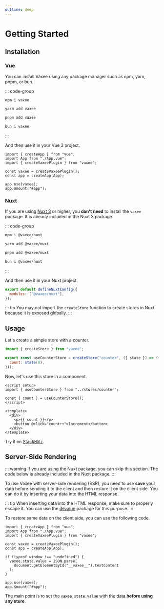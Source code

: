 ```yaml
---
outline: deep
---
```


# Getting Started

## Installation

### Vue

You can install Vaxee using any package manager such as npm, yarn, pnpm, or bun.

::: code-group

```bash [npm]
npm i vaxee
```

```bash [yarn]
yarn add vaxee
```

```bash [pnpm]
pnpm add vaxee
```

```bash [bun]
bun i vaxee
```

:::

And then use it in your Vue 3 project.

```js{3,5,8}
import { createApp } from "vue";
import App from "./App.vue";
import { createVaxeePlugin } from "vaxee";

const vaxee = createVaxeePlugin();
const app = createApp(App);

app.use(vaxee);
app.$mount("#app");
```

### Nuxt

If you are using [Nuxt 3](https://nuxt.com/) or higher, you **don't need** to install the `vaxee` package. It is already included in the Nuxt 3 package.

::: code-group

```bash [npm]
npm i @vaxee/nuxt
```

```bash [yarn]
yarn add @vaxee/nuxt
```

```bash [pnpm]
pnpm add @vaxee/nuxt
```

```bash [bun]
bun i @vaxee/nuxt
```

:::

And then use it in your Nuxt project.

```js
export default defineNuxtConfig({
  modules: ["@vaxee/nuxt"],
});
```

::: tip
You may not import the `createStore` function to create stores in Nuxt because it is exposed globally.
:::

## Usage

Let's create a simple store with a counter.

```js
import { createStore } from "vaxee";

export const useCounterStore = createStore("counter", ({ state }) => ({
  count: state(0),
}));
```

Now, let's use this store in a component.

```vue
<script setup>
import { useCounterStore } from "../stores/counter";

const { count } = useCounterStore();
</script>

<template>
  <div>
    <p>{{ count }}</p>
    <button @click="count++">Increment</button>
  </div>
</template>
```

Try it on [StackBlitz](https://stackblitz.com/edit/vaxee-counter-playground?file=src%2Fstores%2Fcounter.ts,src%2FApp.vue&terminal=dev).

## Server-Side Rendering

::: warning
If you are using the Nuxt package, you can skip this section. The code below is already included in the Nuxt package.
:::

To use Vaxee with server-side rendering (SSR), you need to use **save** your data before sending it to the client and then restore it on the client side. You can do it by inserting your data into the HTML response.

::: tip
When inserting data into the HTML response, make sure to properly escape it. You can use the [devalue](https://github.com/nuxt-contrib/devalue) package for this purpose.
:::

To restore same data on the client side, you can use the following code.

```js{8-12}
import { createApp } from "vue";
import App from "./App.vue";
import { createVaxeePlugin } from "vaxee";

const vaxee = createVaxeePlugin();
const app = createApp(App);

if (typeof window !== "undefined") {
  vaxee.state.value = JSON.parse(
    document.getElementById("__vaxee__").textContent
  );
}

app.use(vaxee);
app.$mount("#app");
```

The main point is to set the `vaxee.state.value` with the data **before using any store**.
